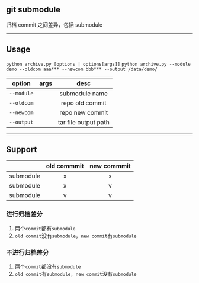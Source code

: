 ## git submodule
归档 commit 之间差异，包括 submodule
***
## Usage
```python archive.py [options | options[args]]```
```python archive.py --module demo --oldcom aaa*** --newcom bbb*** --output /data/demo/ ```

|     option     | args |         desc         |
|:--------------:|:----:|:--------------------:|
| ```--module``` |      |    submodule name    |
| ```--oldcom``` |      |   repo old commit    |
| ```--newcom``` |      |   repo new commit    |
| ```--output``` |      | tar file output path |
***
## Support
|            | old commmit | new commmit |
|:----------:|:-----------:|:-----------:|
| submodule  |      x      |      x      |
| submodule  |      x      |      v      |
| submodule  |      v      |      v      |
### 进行归档差分
1. 两个```commit```都有```submodule```
2. ```old commit```没有```submodule```，```new commit```有```submodule```
### 不进行归档差分
1. 两个```commit```都没有```submodule```
2. ```old commit```有```submodule```，```new commit```没有```submodule```